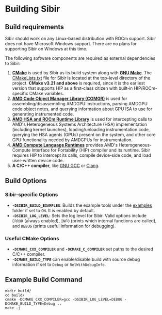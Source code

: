 # Building Sibir

## Build requirements
Sibir should work on any Linux-based distribution with ROCm support. Sibir does not have Microsoft Windows support. 
There are no plans for supporting Sibir on Windows at this time.

The following software components are required as external dependencies to Sibir:
1. **[CMake](https://cmake.org/)** is used by Sibir as its build system along with 
**[GNU Make](https://www.gnu.org/software/make/)**. The [CMakeLists.txt](../CMakeLists.txt) file for Sibir is located 
at the top-level directory of the project. **CMake v3.21 and above** is required, since it is the earliest version that 
supports HIP as a first-class citizen with built-in HIP/ROCm-specific CMake variables.
2. **[AMD Code Object Manager Library (COMGR)](https://github.com/RadeonOpenCompute/ROCm-CompilerSupport/)** is used for 
assembling/disassembling AMDGPU instructions, parsing AMDGPU code object notes, and querying information about GPU ISA
to use for generating instrumented code.
3. **[AMD HSA and ROCm Runtime Library](https://github.com/RadeonOpenCompute/ROCR-Runtime)** is used for intercepting
calls to AMD's Heterogeneous Systems Architecture (HSA) implementation (including kernel launches), loading/unloading
instrumentation code, querying the HSA agents (GPUs) present on the system, and other core GPU functionality needed by
AMDGPUs for instrumentation.
4. **[AMD Compute Language Runtimes](https://github.com/ROCm-Developer-Tools/clr)** provides AMD's
Heterogeneous-Compute Interface for Portability (HIP) compiler and its runtime. Sibir requires HIP to intercept its 
calls, compile device-side code, and load user-written device code.
5. **A C/C++ compiler**, like [GNU GCC](https://gcc.gnu.org/) or [Clang](https://clang.llvm.org/).

## Build Options

### Sibir-specific Options
- **```-DSIBIR_BUILD_EXAMPLES```**: Builds the example tools under the [examples](../examples) folder if set to 
```ON```. It is enabled by default.
- **```-DSIBIR_LOG_LEVEL```**: Sets the log level for Sibir. Valid options include ```ERROR``` (always enabled), 
```INFO``` (prints which internal functions are called), and ```DEBUG``` (prints useful information for debugging).

### Useful CMake Options
- **```-DCMAKE_CXX_COMPILER```** and **```-DCMAKE_C_COMPILER```** set paths to the desired C/C++ compiler.
- **```-DCMAKE_BUILD_TYPE```** can enable/disable build with source debug information if set to ```Debug``` or 
```RelWithDebugInfo```.

## Example Build Command

```shell
mkdir build/
cd build/
cmake -DCMAKE_CXX_COMPILER=gcc -DSIBIR_LOG_LEVEL=DEBUG -DCMAKE_BUILD_TYPE=Debug .. 
make -j
```